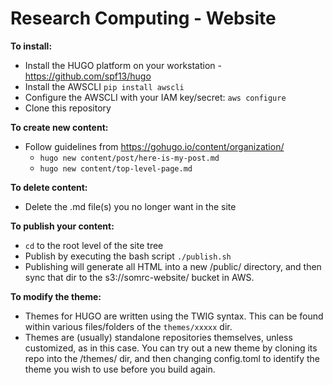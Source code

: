 # Research Computing - Website

**To install:**
* Install the HUGO platform on your workstation - https://github.com/spf13/hugo
* Install the AWSCLI `pip install awscli`
* Configure the AWSCLI with your IAM key/secret: `aws configure`
* Clone this repository

**To create new content:**
* Follow guidelines from https://gohugo.io/content/organization/
  * `hugo new content/post/here-is-my-post.md`
  * `hugo new content/top-level-page.md`

**To delete content:**
* Delete the .md file(s) you no longer want in the site
  
**To publish your content:**
* `cd` to the root level of the site tree
* Publish by executing the bash script `./publish.sh`
* Publishing will generate all HTML into a new /public/ directory, and then sync that dir to the s3://somrc-website/ bucket in AWS.

**To modify the theme:**
* Themes for HUGO are written using the TWIG syntax. This can be found within various files/folders of the `themes/xxxxx` dir.
* Themes are (usually) standalone repositories themselves, unless customized, as in this case. You can try out a new theme by cloning its repo into the /themes/ dir, and then changing config.toml to identify the theme you wish to use before you build again.
